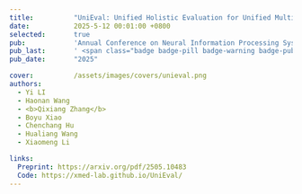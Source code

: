 ```yaml
---
title:          "UniEval: Unified Holistic Evaluation for Unified Multimodal Understanding and Generation"
date:           2025-5-12 00:01:00 +0800
selected:       true
pub:            'Annual Conference on Neural Information Processing Systems (NeuralIPS) <span class="badge badge-info">CCF-A</span> <font color='red'>(Oral, Top 0.1%)</font>'
pub_last:       ' <span class="badge badge-pill badge-warning badge-publication">Benchmark</span> <span class="badge badge-pill badge-secondary badge-publication">MLLM</span> <img alt="GitHub Repo stars" src="https://img.shields.io/github/stars/xmed-lab/UniEval?style=social">'
pub_date:       "2025"

cover:          /assets/images/covers/unieval.png
authors:
  - Yi LI
  - Haonan Wang
  - <b>Qixiang Zhang</b>
  - Boyu Xiao
  - Chenchang Hu
  - Hualiang Wang
  - Xiaomeng Li

links:
  Preprint: https://arxiv.org/pdf/2505.10483
  Code: https://xmed-lab.github.io/UniEval/
---
```

